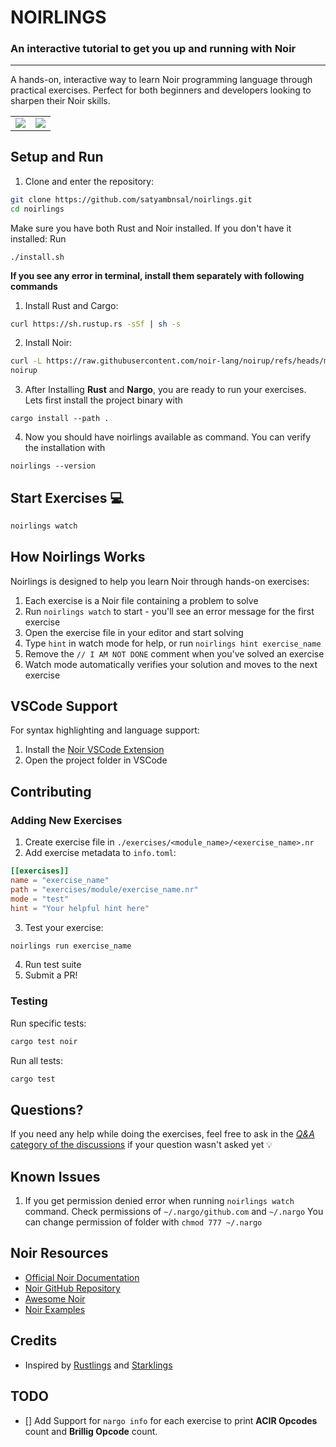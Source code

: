 # NOIRLINGS

### An interactive tutorial to get you up and running with Noir

---

A hands-on, interactive way to learn Noir programming language through practical exercises. Perfect for both beginners and developers looking to sharpen their Noir skills.

<table>
  <tr>
    <td>
      <a href="https://twitter.com/intent/follow?screen_name=NoirLang">
         <img src="https://img.shields.io/twitter/follow/NoirLang?label=Follow Noir&style=social" />
      </a >
      </td>
    <td>
        <a href="https://twitter.com/intent/follow?screen_name=satyambnsal">
            <img src="https://img.shields.io/twitter/follow/shrameetweets?label=Follow%20Satyam&style=social" />
        </a>
    </td>
  <tr>
<table>

## Setup and Run

1. Clone and enter the repository:

```sh
git clone https://github.com/satyambnsal/noirlings.git
cd noirlings
```

Make sure you have both Rust and Noir installed. If you don't have it installed:
Run
 ```
 ./install.sh
 ``` 

**If you see any error in terminal, install them separately with following commands**
1. Install Rust and Cargo:

```sh
curl https://sh.rustup.rs -sSf | sh -s
```
2. Install Noir:

```sh
curl -L https://raw.githubusercontent.com/noir-lang/noirup/refs/heads/main/install | bash
noirup
```

3. After Installing **Rust** and **Nargo**, you are ready to run your exercises. Lets first install the project binary with
```
cargo install --path .
```

4. Now you should have noirlings available as command. You can verify the installation with
```
noirlings --version
```


## Start Exercises 💻

```sh
noirlings watch 
```



## How Noirlings Works

Noirlings is designed to help you learn Noir through hands-on exercises:

1. Each exercise is a Noir file containing a problem to solve
2. Run `noirlings watch` to start - you'll see an error message for the first exercise
3. Open the exercise file in your editor and start solving
4. Type `hint` in watch mode for help, or run `noirlings hint exercise_name`
5. Remove the `// I AM NOT DONE` comment when you've solved an exercise
6. Watch mode automatically verifies your solution and moves to the next exercise

## VSCode Support

For syntax highlighting and language support:

1. Install the [Noir VSCode Extension](https://marketplace.visualstudio.com/items?itemName=noir-lang.vscode-noir)
2. Open the project folder in VSCode

## Contributing

### Adding New Exercises

1. Create exercise file in `./exercises/<module_name>/<exercise_name>.nr`
2. Add exercise metadata to `info.toml`:

```toml
[[exercises]]
name = "exercise_name"
path = "exercises/module/exercise_name.nr"
mode = "test"
hint = "Your helpful hint here"
```

3. Test your exercise:

```sh
noirlings run exercise_name
```

4. Run test suite
5. Submit a PR!

### Testing

Run specific tests:

```sh
cargo test noir
```

Run all tests:

```sh
cargo test
```

## Questions?

If you need any help while doing the exercises, feel free to ask in the [_Q&A_ category of the discussions](https://github.com/satyambnsal/noirlings/discussions/) if your question wasn't asked yet 💡


## Known Issues

1. If you get permission denied error when running `noirlings watch` command. Check permissions of `~/.nargo/github.com` and `~/.nargo` 
You can change permission of folder with `chmod 777 ~/.nargo` 

## Noir Resources

- [Official Noir Documentation](https://noir-lang.org/docs)
- [Noir GitHub Repository](https://github.com/noir-lang/noir)
- [Awesome Noir](https://github.com/noir-lang/awesome-noir)
- [Noir Examples](https://github.com/noir-lang/noir/tree/master/examples)

## Credits

- Inspired by [Rustlings](https://github.com/rust-lang/rustlings) and [Starklings](https://github.com/shramee/starklings-cairo1)


## TODO
- [] Add Support for `nargo info` for each exercise to print **ACIR Opcodes** count and **Brillig Opcode** count.
